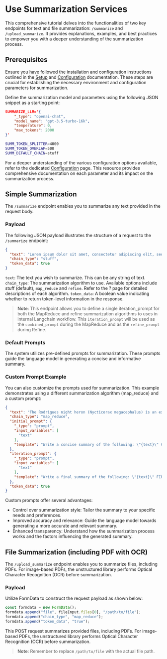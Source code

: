 # Use Summarization Services

This comprehensive tutorial delves into the functionalities of two key endpoints for text and file summarization: `/summarize` and `/upload_summarize`.
It provides explanations, examples, and best practices to empower you with a deeper understanding of the summarization process.

## Prerequisites

Ensure you have followed the installation and configuration instructions outlined in the [Setup](../setup.md) and [Configuration](../config.md) documentation. These steps are crucial for establishing the necessary environment and configuration parameters for summarization.

Define the summarization model and parameters using the following JSON snippet as a starting point:

```JSON
SUMMARIZE_LLM='{
    "_type": "openai-chat",
    "model_name": "gpt-3.5-turbo-16k",
    "temperature": 0,
    "max_tokens": 2000
}'
```

```bash
SUMM_TOKEN_SPLITTER=4000
SUMM_TOKEN_OVERLAP=500
SUMM_DEFAULT_CHAIN=stuff
```

 For a deeper understanding of the various configuration options available, refer to the dedicated [Configuration](../config.md) page. This resource provides comprehensive documentation on each parameter and its impact on the summarization process.

## Simple Summarization

The `/summarize` endpoint enables you to summarize any text provided in the request body.

### Payload

The following JSON payload illustrates the structure of a request to the `/summarize` endpoint:

```JSON
{
  "text": "Lorem ipsum dolor sit amet, consectetur adipiscing elit, sed do eiusmod tempor incididunt ut labore et dolore magna aliqua. Ut enim ad minim veniam, quis nostrud exercitation ullamco laboris nisi ut aliquip ex ea commodo consequat. Duis aute irure dolor in reprehenderit in voluptate velit esse cillum dolore eu fugiat nulla pariatur. Excepteur sint occaecat cupidatat non proident, sunt in culpa qui officia deserunt mollit anim id est laborum",
  "chain_type": "stuff",
  "token_data": true
}
```

`text`: The text you wish to summarize. This can be any string of text.
`chain_type`: The summarization algorithm to use. Available options include stuff (default), `map_reduce` and `refine`. Refer to the ? page for detailed descriptions of each algorithm.
`token_data`: A boolean value indicating whether to return token-level information in the response.

> **Note**: This endpoint allows you to define a single iteration_prompt for both the MapReduce and refine summarization algorithms to uses in internal Langchain workflow. This `iteration_prompt` will be used as the `combined_prompt` during the MapReduce and as the `refine_prompt` during Refine.

### Default Prompts

The system utilizes pre-defined prompts for summarization. These prompts guide the language model in generating a concise and informative summary.

### Custom Prompt Example

You can also customize the prompts used for summarization.
This example demonstrates using a different summarization algorithm (map_reduce) and a custom prompt:

```JSON
{
  "text": "The Rodrigues night heron (Nycticorax megacephalus) is an extinct species of heron that was endemic to the Mascarene island of Rodrigues in the Indian Ocean. [text was cut]",
  "chain_type": "map_reduce",
  "initial_prompt": {
    "_type": "prompt",
    "input_variables": [
      "text"
    ],
    "template": "Write a concise summary of the following: \"{text}\" CONCISE SUMMARY:"
  },
  "iteration_prompt": {
    "_type": "prompt",
    "input_variables": [
      "text"
    ],
    "template": "Write a final summary of the following: \"{text}\" FINAL SUMMARY:"
  },
  "token_data": true
}
```

Custom prompts offer several advantages:

* Control over summarization style: Tailor the summary to your specific needs and preferences.
* Improved accuracy and relevance: Guide the language model towards generating a more accurate and relevant summary.
* Enhanced transparency: Understand how the summarization process works and the factors influencing the generated summary.

## File Summarization (including PDF with OCR)

The `/upload_summarize` endpoint enables you to summarize files, including PDFs. For image-based PDFs, the unstructured library performs Optical Character Recognition (OCR) before summarization.

### Payload

Utilize FormData to construct the request payload as shown below:

```JavaScript
const formdata = new FormData();
formdata.append("file", fileInput.files[0], "/path/to/file");
formdata.append("chain_type", "map_reduce");
formdata.append("token_data", "true");
```

This POST request summarizes provided files, including PDFs. For image-based PDFs, the unstructured library performs Optical Character Recognition (OCR) before summarization.

> **Note**: Remember to replace `/path/to/file` with the actual file path.
